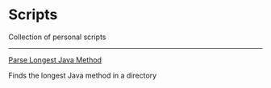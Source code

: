 # Scripts
Collection of personal scripts

***

[Parse Longest Java Method](https://github.com/devedge/Scripts/tree/master/Parse%20longest%20java%20method)

Finds the longest Java method in a directory
